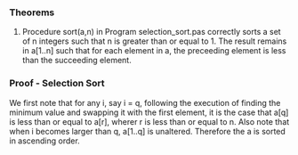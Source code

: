 ### Theorems
1) Procedure sort(a,n) in Program selection_sort.pas correctly sorts a set of n integers such that n is greater than or equal to 1. 
The result remains in a[1..n] such that for each element in a, the preceeding element is less than the succeeding element.
### Proof - Selection Sort
We first note that for any i, say i = q, following the execution of finding the minimum value and swapping it with the first element, it is the case that
a[q] is less than or equal to a[r], wherer r is less than or equal to n. Also note that when i becomes larger than q, a[1..q] is unaltered. Therefore the a is sorted in ascending order. 
